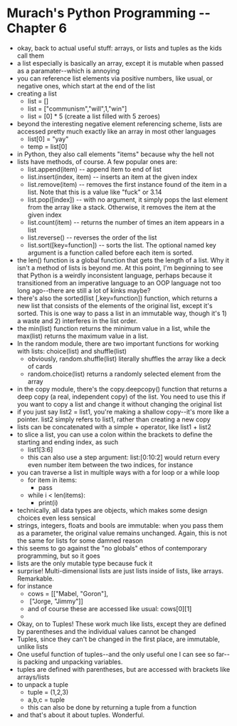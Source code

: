 # Murach's Python Programming -- Chapter 6

- okay, back to actual useful stuff: arrays, or lists and tuples as the kids call them
- a list especially is basically an array, except it is mutable when passed as a paramater--which is annoying
- you can reference list elements via positive numbers, like usual, or negative ones, which start at the end of the list
- creating a list
  - list = []
  - list = ["communism","will",1,"win"]
  - list = [0] * 5 (create a list filled with 5 zeroes)
- beyond the interesting negative element referencing scheme, lists are accessed pretty much exactly like an array in most other languages
  - list[0] = "yay"
  - temp = list[0]
- in Python, they also call elements "items" because why the hell not
- lists have methods, of course. A few popular ones are:
  - list.append(item) -- append item to end of list
  - list.insert(index, item) -- inserts an item at the given index
  - list.remove(item) -- removes the first instance found of the item in a list. Note that this is a value like "fuck" or 3.14
  - list.pop([index]) -- with no argument, it simply pops the last element from the array like a stack. Otherwise, it removes the item at the given index
  - list.count(item) -- returns the number of times an item appears in a list
  - list.reverse() -- reverses the order of the list
  - list.sort([key=function]) -- sorts the list. The optional named key argument is a function called before each item is sorted.
- the len() function is a global function that gets the length of a list. Why it isn't a method of lists is beyond me. At this point, I'm beginning to see that Python is a weirdly inconsistent language, perhaps because it transitioned from an imperative language to an OOP language not too long ago--there are still a lot of kinks maybe?
- there's also the sorted(list [,key=function]) function, which returns a new list that consists of the elements of the original list, except it's sorted. This is one way to pass a list in an immutable way, though it's 1) a waste and 2) interferes in the list order.
- the min(list) function returns the minimum value in a list, while the max(list) returns the maximum value in a list.
- In the random module, there are two important functions for working with lists: choice(list) and shuffle(list)
  - obviously, random.shuffle(list) literally shuffles the array like a deck of cards
  - random.choice(list) returns a randomly selected element from the array
- in the copy module, there's the copy.deepcopy() function that returns a deep copy (a real, independent copy) of the list. You need to use this if you want to copy a list and change it without changing the original list
- if you just say list2 = list1, you're making a shallow copy--it's more like a pointer. list2 simply refers to list1, rather than creating a new copy
- lists can be concatenated with a simple + operator, like list1 + list2
- to slice a list, you can use a colon within the brackets to define the starting and ending index, as such
  - list1[3:6]
  - this can also use a step argument: list:[0:10:2] would return every even number item between the two indices, for instance
- you can traverse a list in multiple ways with a for loop or a while loop
  - for item in items:
    - pass
  - while i < len(items):
    - print(i)
- technically, all data types are objects, which makes some design choices even less sensical
- strings, integers, floats and bools are immutable: when you pass them as a parameter, the original value remains unchanged. Again, this is not the same for lists for some damned reason
- this seems to go against the "no globals" ethos of contemporary programming, but so it goes
- lists are the only mutable type because fuck it
- surprise! Multi-dimensional lists are just lists inside of lists, like arrays. Remarkable.
- for instance
  - cows = [["Mabel, "Goron"],
  - ​             ["Jorge, "Jimmy"]]
  - and of course these are accessed like usual: cows\[0\]\[1\]
  - 
- Okay, on to Tuples! These work much like lists, except they are defined by parentheses and the individual values cannot be changed
- Tuples, since they can't be changed in the first place, are immutable, unlike lists
- One useful function of tuples--and the only useful one I can see so far--is packing and unpacking variables.
- tuples are defined with parentheses, but are accessed with brackets like arrays/lists
- to unpack a tuple
  - tuple = (1,2,3)
  - a,b,c = tuple
  - this can also be done by returning a tuple from a function
- and that's about it about tuples. Wonderful.

